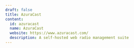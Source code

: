 ```yaml
---
draft: false
title: AzuraCast
content:
  id: azuracast
  name: AzuraCast
  website: https://www.azuracast.com/
  description: A self-hosted web radio management suite
---
```

